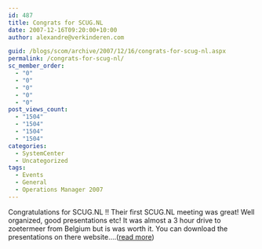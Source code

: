 ```yaml
---
id: 487
title: Congrats for SCUG.NL
date: 2007-12-16T09:20:00+10:00
author: alexandre@verkinderen.com

guid: /blogs/scom/archive/2007/12/16/congrats-for-scug-nl.aspx
permalink: /congrats-for-scug-nl/
sc_member_order:
  - "0"
  - "0"
  - "0"
  - "0"
  - "0"
post_views_count:
  - "1504"
  - "1504"
  - "1504"
  - "1504"
categories:
  - SystemCenter
  - Uncategorized
tags:
  - Events
  - General
  - Operations Manager 2007
---
```

Congratulations for SCUG.NL !! Their first SCUG.NL meeting was great! Well organized, good presentations etc! It was almost a 3 hour drive to zoetermeer from Belgium but is was worth it. You can download the presentations on there website&#8230;.([read more](http://trycatch.be/blogs/scug/archive/2007/12/16/congrats-for-scug-nl.aspx))<img src="http://trycatch.be/aggbug.aspx?PostID=298" width="1" height="1" />

